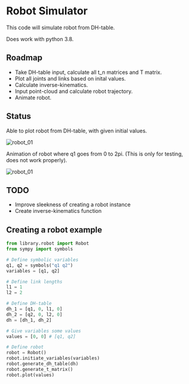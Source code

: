 # Robot Simulator
This code will simulate robot from DH-table.

Does work with python 3.8.

## Roadmap
- Take DH-table input, calculate all t_n matrices and T matrix.
- Plot all joints and links based on inital values.
- Calculate inverse-kinematics.
- Input point-cloud and calculate robot trajectory.
- Animate robot. 

## Status
Able to plot robot from DH-table, with given initial values.

![robot_01](https://github.com/martinmaeland/Robot_Simulator/blob/master/media/robot_01.png)

Animation of robot where q1 goes from 0 to 2pi. (This is only for testing, does not work properly).

![robot_01](https://github.com/martinmaeland/Robot_Simulator/blob/master/media/robot_01.gif)

## TODO
- Improve sleekness of creating a robot instance
- Create inverse-kinematics function

## Creating a robot example

```python
from library.robot import Robot
from sympy import symbols

# Define symbolic variables
q1, q2 = symbols("q1 q2")
variables = [q1, q2]

# Define link lengths
l1 = 1
l2 = 2

# Define DH-table
dh_1 = [q1, 0, l1, 0]
dh_2 = [q2, 0, l2, 0]
dh = [dh_1, dh_2]

# Give variables some values
values = [0, 0] # [q1, q2]

# Define robot
robot = Robot()
robot.initiate_variables(variables)
robot.generate_dh_table(dh)
robot.generate_t_matrix()
robot.plot(values)
```
